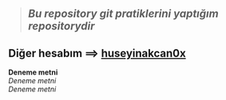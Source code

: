 > ## *Bu repository git pratiklerini yaptığım repositorydir* ##
## Diğer hesabım ==> [huseyinakcan0x](https://github.com/huseyinakcan0x) ##
**Deneme metni**<br/>
*Deneme metni*<br/>
_Deneme metni_<br/>
